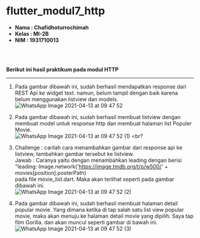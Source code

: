# flutter_modul7_http

<ul>
  <li><b>Nama    : Chafidhoturrochimah</b></li>
  <li><b>Kelas   : MI-2B</b></li>
  <li><b>NIM     : 1931710013</b></li>  
</ul><br><br>

<b>Berikut ini hasil praktikum pada modul HTTP</b><hr>
1. Pada gambar dibawah ini, sudah berhasil mendapatkan response dari REST Api ke widget text. namun, belum tampil dengan baik karena belum menggunakan listview dan models.<br>
  ![WhatsApp Image 2021-04-13 at 09 47 52](https://user-images.githubusercontent.com/52942668/114492875-a7fc3e00-9c43-11eb-883e-ac6b88c6eb11.jpeg) <br>

2. Pada gambar dibawah ini, sudah berhasil membuat listview dengan membuat model untuk response http dan membuat halaman list Populer Movie.<br>
  ![WhatsApp Image 2021-04-13 at 09 47 52 (1)](https://user-images.githubusercontent.com/52942668/114493045-ff021300-9c43-11eb-94be-474e441a0f30.jpeg) <br?

3. Challenge : carilah cara menambahkan gambar dari response api ke listview, tambahkan gambar tersebut ke listview.<br>
  Jawab : Caranya yaitu dengan menambahkan leading dengan berisi <br>
  "leading: Image.network('https://image.tmdb.org/t/p/w500/' +  movies[position].posterPath) <br>
  pada file movie_list.dart. Maka akan terlihat seperti pada gambar dibawah ini.<br>
  ![WhatsApp Image 2021-04-13 at 09 47 52 (2)](https://user-images.githubusercontent.com/52942668/114493321-8e0f2b00-9c44-11eb-8992-0680d7ebaed3.jpeg) <br>

 4. Pada gambar dibawah ini, sudah berhasil membuat halaman detail popular movie. Yang dimana ketika di tap salah satu list view popular movie, maka akan menuju ke halaman detail movie yang dipilih. Saya tap film Gorilla. dan akan muncul seperti gambar di bawah ini.<br>
  ![WhatsApp Image 2021-04-13 at 09 47 52 (3)](https://user-images.githubusercontent.com/52942668/114493428-c1ea5080-9c44-11eb-8e15-6ae719555eda.jpeg)

